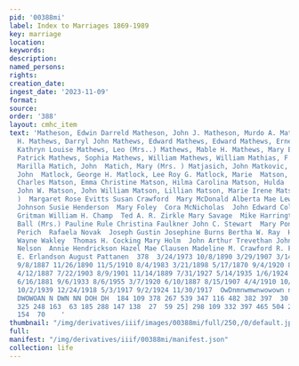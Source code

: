 ```yaml
---
pid: '00388mi'
label: Index to Marriages 1869-1989
key: marriage
location: 
keywords: 
description: 
named_persons: 
rights: 
creation_date: 
ingest_date: '2023-11-09'
format: 
source: 
order: '388'
layout: cmhc_item
text: 'Matheson, Edwin Darreld Matheson, John J. Matheson, Murdo A. Mathews, Charles
  H. Mathews, Darryl John Mathews, Edward Mathews, Edward Mathews, Ernest Mathews,
  Kathryn Louise Mathews, Leo (Mrs..) Mathews, Mable H. Mathews, Mary E. Mathews,
  Patrick Mathews, Sophia Mathews, William Mathews, William Mathias, F. H. Mathison,
  Marilla Matich, John  Matich, Mary (Mrs. ) Matjasich, John Matkovic, Mary  Matler,
  John  Matlock, George H. Matlock, Lee Roy G. Matlock, Marie  Matson, Bessie  Matson,
  Charles Matson, Emma Christine Matson, Hilma Carolina Matson, Hulda  Matson, John  Matson,
  John W. Matson, John William Matson, Lillian Matson, Marie Irene Matson, Mary (Mrs.
  )  Margaret Rose Evitts Susan Crawford  Mary McDonald Alberta Mae Lewis JoAnn Dorothy
  Johnson Susie Henderson  Mary Foley  Cora McNicholas  John Edward Colgan Edwin D.
  Gritman William H. Champ  Ted A. R. Zirkle Mary Savage  Mike Harrington Elizabeth
  Ball (Mrs.) Pauline Rule Christina Faulkner John C. Stewart  Mary Ponikvar  Nick
  Perich  Rafaela Novak  Joseph Gustin Josephine Burns Bertha W. Ray  Helen A. Becker
  Wayne Wakley  Thomas H. Cocking Mary Holm  John Arthur Trevethan John Buchanen  Nels
  Nelson  Annie Hendrickson Hazel Mae Clausen Madeline M. Crawford R. F. Kendrick  Ben
  E. Erlandson August Pattanen  378  3/24/1973 10/8/1890 3/29/1907 3/14/1904 9/5/1989
  9/8/1887 11/26/1890 11/5/1910 8/4/1983 3/21/1898 5/17/1870 9/4/1920 8/15/1900 2/16/1910
  4/12/1887 7/22/1903 8/9/1901 11/14/1889 7/31/1927 5/14/1935 1/6/1924 1/20/1901 9/15/1880
  6/16/1881 9/6/1933 8/6/1955 3/7/1920 6/10/1887 8/15/1907 4/4/1910 10/12/1911 6/28/1902
  10/2/1939 12/24/1918 5/3/1917 9/2/1924 11/30/1917  OwDnmnwmwnwowown nnn Wwonwnoinwewsmsden
  DWOWOAN N DWN NN DOH DH  184 109 378 267 539 347 116 482 382 397  30 116 116 464
  325 248 163  63 185 288 147 138  27  59 25] 298 109 332 397 465 504 201  43  82  53
  154  70    '
thumbnail: "/img/derivatives/iiif/images/00388mi/full/250,/0/default.jpg"
full: 
manifest: "/img/derivatives/iiif/00388mi/manifest.json"
collection: life
---
```


